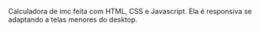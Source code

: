 Calculadora de imc feita com HTML, CSS e Javascript.
Ela é responsiva se adaptando a telas menores do desktop.
